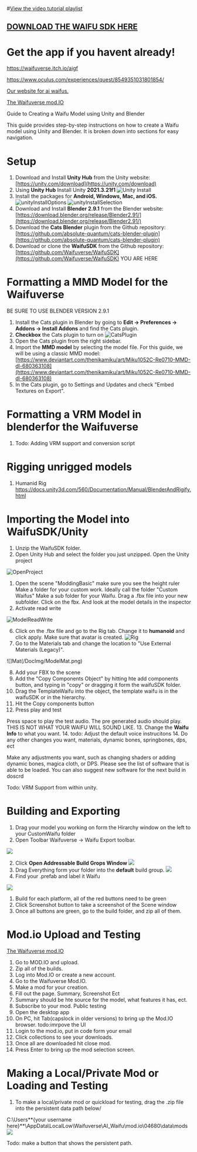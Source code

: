 
#[View the video tutorial playlist](https://www.youtube.com/watch?v=cT1kuoDLScY&list=PL7SY0P6poZnDPtJqm1ta_PWC4e1ofU7q_)

## [**DOWNLOAD THE WAIFU SDK HERE**](https://github.com/Waifuverse/WaifuSDK/archive/refs/heads/main.zip)


# Get the app if you havent already! 

https://waifuverse.itch.io/aigf

https://www.oculus.com/experiences/quest/8549351031801854/


 [Our website for ai waifus.](https://www.waifuverse.org)

[The Waifuverse mod.IO](https://mod.io/g/waifuverse)



Guide to Creating a Waifu Model using Unity and Blender

This guide provides step-by-step instructions on how to create a Waifu model using Unity and Blender. It is broken down into sections for easy navigation.

# **Setup**

1. Download and Install **Unity Hub** from the Unity website: [https://unity.com/download](https://unity.com/download)
2. Using **Unity Hub** Install Unity **2021.3.21f1**
![Unity Install](/DocImg/InstallEditor.png)
3. Install the packages for **Android, Windows, Mac, and iOS.**![unityInstallOptions](/DocImg/addmodules.png)
![unityInstallSelection](/DocImg/AddModulesPackages.png)
4. Download and Install **Blender 2.9.1** from the Blender website: [https://download.blender.org/release/Blender2.91/](https://download.blender.org/release/Blender2.91/)
5. Download the **Cats Blender** plugin from the Github repository: [https://github.com/absolute-quantum/cats-blender-plugin](https://github.com/absolute-quantum/cats-blender-plugin)
6. Download or clone the **WaifuSDK** from the Github repository: [https://github.com/Waifuverse/WaifuSDK](https://github.com/Waifuverse/WaifuSDK) YOU ARE HERE

# **Formatting a MMD Model for the Waifuverse**
BE SURE TO USE BLENDER VERSION 2.9.1
1. Install the Cats plugin in Blender by going to **Edit -\> Preferences -\> Addons -\> Install Addons** and find the Cats plugin.
2. **Checkbox** the Cats plugin to turn on
![CatsPlugin](/DocImg/InstallCats.png)
3. Open the Cats plugin from the right sidebar.
4. Import the **MMD model** by selecting the model file. For this guide, we will be using a classic MMD model: [https://www.deviantart.com/thenikamiku/art/Miku1052C-Re0710-MMD-dl-680363108](https://www.deviantart.com/thenikamiku/art/Miku1052C-Re0710-MMD-dl-680363108)
5. In the Cats plugin, go to Settings and Updates and check "Embed Textures on Export".

# **Formatting a VRM Model in blenderfor the Waifuverse**

1. Todo: Adding VRM support and conversion script

# **Rigging unrigged models**

1. Humanid Rig https://docs.unity3d.com/560/Documentation/Manual/BlenderAndRigify.html

# **Importing the Model into WaifuSDK/Unity**

1. Unzip the WaifuSDK folder.
2. Open Unity Hub and select the folder you just unzipped. Open the Unity project

![OpenProject](/DocImg/OpenProject.png)

1. Open the scene "ModdingBasic" make sure you see the height ruler
Make a folder for your custom work. Ideally call the folder "Custom Waifus"
Make a sub folder for your Waifu.
Drag a .fbx file into your new subfolder.
Click on the fbx. And look at the model details in the inspector
5. Activate read write

![ModelReadWrite](/DocImg/ModelRW.png)

6. Click on the .fbx file and go to the Rig tab. Change it to **humanoid** and click apply. Make sure that avatar is created.
 ![Rig](/DocImg/ModelRig.png)
7. Go to the Materials tab and change the location to "Use External Materials (Legacy)".

![]Mat(/DocImg/ModelMat.png)

8. Add your FBX to the scene
9. Add the "Copy Components Object" by hitting hte add components button, and typing in "copy" or dragging it form the waifuSDK folder.
10. Drag the TemplateWaifu into the object, the template waifu is in the waifuSDK or in the hierarchy.
11. Hit the Copy components button
12. Press play and test

 Press space to play the test audio.
 The pre generated audio should play. THIS IS NOT WHAT YOUR WAIFU WILL SOUND LIKE.
13. Change the **Waifu Info** to what you want.
14. todo: Adjust the default voice instrucitons
14. Do any other changes you want, materials, dynamic bones, springbones, dps, ect

Make any adjustments you want, such as changing shaders or adding dynamic bones, magica cloth, or DPS. Please see the list of software that is able to be loaded. You can also suggest new software for the next build in doscrd

Todo: VRM Support from within unity.

# **Building and Exporting**

1. Drag your model you working on form the Hirarchy window on the left to your CustomWaifu folder
2. Open Toolbar Waifuverse -\> Waifu Export toolbar.

![](/DocImg/WaifuverseToolbar.png)

2. Click **Open Addressable Build Grops Window**
![](/DocImg/OpenAdd.png)
3. Drag Everything form your folder into the **default** build group.
![](/DocImg/DragIntoAddress.png)
4. Find your .prefab and label it Waifu

![](/DocImg/AddressableAssets.png)

1. Build for each platform, all of the red buttons need to be green
2. Click Screenshot button to take a screenshot of the Scene window
3. Once all buttons are green, go to the build folder, and zip all of them.

# **Mod.io Upload and Testing**

[The Waifuverse mod.IO](https://mod.io/g/waifuverse)

1. Go to MOD.IO and upload.
2. Zip all of the builds.
3. Log into Mod.IO or create a new account.
4. Go to the Waifuverse Mod.IO.
5. Make a mod for your creation.
6. Fill out the page. Summary, Screenshot Ect
7. Summary should be hte source for the model, what features it has, ect.
7. Subscribe to your mod.
Public testing 
8. Open the desktop app
9. On PC, hit Tab(capslock in older versions) to bring up the Mod.IO browser.
   todo:imrpove the UI 
10. Login to the mod.io, put in code form your email
11. Click collections to see your downloads.
12. Once all are downloaded hit close mod.
13. Press Enter to bring up the mod selection screen.


# **Making a Local/Private Mod or Loading and Testing**

1. To make a local/private mod or quickload for testing, drag the .zip file into the persistent data path below/

C:\Users\**{your username here}**\AppData\LocalLow\Waifuverse\AI_Waifu\mod.io\04680\data\mods
![](/DocImg/screenShotPersistant.png)

Todo: make a button that shows the persistent path.